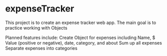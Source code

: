 # expenseTracker
This project is to create an expense tracker web app. The main goal is to practice working with Objects

Planned features include:
Create Object for expenses including Name, $ Value (positive or negative), date, category, and about
Sum up all expenses
Separate expenses into categories
